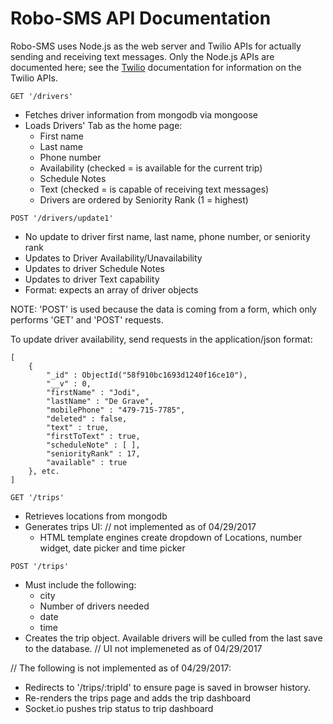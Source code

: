 # Robo-SMS API Documentation

Robo-SMS uses Node.js as the web server and Twilio APIs for actually sending and
receiving text messages. Only the Node.js APIs are documented here; see the [Twilio](www.twillio.com) documentation for information on the Twilio APIs.

```GET '/drivers'```
- Fetches driver information from mongodb via mongoose
- Loads Drivers' Tab as the home page:
   - First name
   - Last name
   - Phone number
   - Availability (checked = is available for the current trip)
   - Schedule Notes
   - Text (checked = is capable of receiving text messages)
   - Drivers are ordered by Seniority Rank (1 = highest)


```POST '/drivers/update1'```
- No update to driver first name, last name, phone number, or seniority rank
- Updates to Driver Availability/Unavailability
- Updates to driver Schedule Notes
- Updates to driver Text capability
- Format: expects an array of driver objects

NOTE: 'POST' is used because the data is coming from a form, which only performs
      'GET' and 'POST' requests.


To update driver availability, send requests in the application/json format:
```node
[
    {
        "_id" : ObjectId("58f910bc1693d1240f16ce10"),
        "__v" : 0,
        "firstName" : "Jodi",
        "lastName" : "De Grave",
        "mobilePhone" : "479-715-7785",
        "deleted" : false,
        "text" : true,
        "firstToText" : true,
        "scheduleNote" : [ ],
        "seniorityRank" : 17,
        "available" : true
    }, etc.
]
```

```GET '/trips'```
- Retrieves locations from mongodb
- Generates trips UI:  // not implemented as of 04/29/2017
   - HTML template engines create dropdown of Locations, number widget, date picker and time picker   

```POST '/trips'```
- Must include the following:
   - city
   - Number of drivers needed
   - date
   - time
- Creates the trip object. Available drivers will be culled from the last save to the
  database.  // UI not implemeneted as of 04/29/2017


// The following is not implemented as of 04/29/2017:  
- Redirects to '/trips/:tripId' to ensure page is saved in browser history.
- Re-renders the trips page and adds the trip dashboard
- Socket.io pushes trip status to trip dashboard
